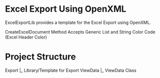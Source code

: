# Excel Export Using OpenXML

ExcelExportLib provides a template for the Excel Export using OpenXML. 

CreateExcelDocument Method Accepts Generic List and String Color Code (Excel Header Color)

# Project Structure

Export
|_ Library/Template for Export
ViewData
|_ ViewData Class
